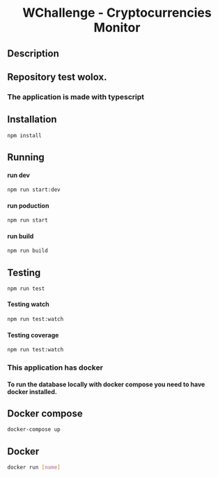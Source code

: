 <h1 align="center">
  WChallenge - Cryptocurrencies Monitor
</h1>

## Description


<h2>Repository test wolox.</h2>
<h3>The application is made with typescript</h3>


## Installation

```bash
npm install
```


## Running

<h4> run dev </h4>

```bash
npm run start:dev
```

<h4> run poduction </h4>

```bash
npm run start
```

<h4> run build </h4>

```bash
npm run build
```

## Testing

```bash
npm run test
```

<h4> Testing watch </h4>

```bash
npm run test:watch
```
  
<h4> Testing coverage  </h4>

```bash
npm run test:watch
```

<h3>This application has docker</h3>
<h4> To run the database locally with docker compose you need to have docker installed. </h4>

## Docker compose

```bash
docker-compose up
```
## Docker 

```bash
docker run [name]
```
